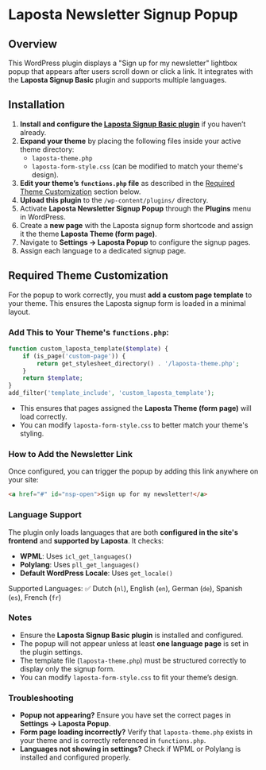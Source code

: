 # Laposta Newsletter Signup Popup

## Overview
This WordPress plugin displays a "Sign up for my newsletter" lightbox popup that appears after users scroll down or click a link. It integrates with the **Laposta Signup Basic** plugin and supports multiple languages.

## Installation

1. **Install and configure the [Laposta Signup Basic plugin](https://wordpress.org/plugins/laposta-signup-basic/)** if you haven’t already.
2. **Expand your theme** by placing the following files inside your active theme directory:
   - `laposta-theme.php`
   - `laposta-form-style.css` (can be modified to match your theme's design).
3. **Edit your theme’s `functions.php` file** as described in the [Required Theme Customization](#required-theme-customization) section below.
4. **Upload this plugin** to the `/wp-content/plugins/` directory.
5. Activate **Laposta Newsletter Signup Popup** through the **Plugins** menu in WordPress.
6. Create a **new page** with the Laposta signup form shortcode and assign it the theme **Laposta Theme (form page)**.
7. Navigate to **Settings → Laposta Popup** to configure the signup pages.
8. Assign each language to a dedicated signup page.

## Required Theme Customization
For the popup to work correctly, you must **add a custom page template** to your theme. This ensures the Laposta signup form is loaded in a minimal layout.

### Add This to Your Theme's `functions.php`:
```php
function custom_laposta_template($template) {
    if (is_page('custom-page')) {
        return get_stylesheet_directory() . '/laposta-theme.php';
    }
    return $template;
}
add_filter('template_include', 'custom_laposta_template');
```
* This ensures that pages assigned the **Laposta Theme (form page)** will load correctly.
* You can modify `laposta-form-style.css` to better match your theme's styling.

### How to Add the Newsletter Link

Once configured, you can trigger the popup by adding this link anywhere on your site:
```html
<a href="#" id="nsp-open">Sign up for my newsletter!</a>
```

### Language Support
The plugin only loads languages that are both **configured in the site's frontend** and **supported by Laposta**. It checks:

* **WPML**: Uses `icl_get_languages()`
* **Polylang**: Uses `pll_get_languages()`
* **Default WordPress Locale**: Uses `get_locale()`

Supported Languages:
✅ Dutch (`nl`), English (`en`), German (`de`), Spanish (`es`), French (`fr`)

### Notes
* Ensure the **Laposta Signup Basic plugin** is installed and configured.
* The popup will not appear unless at least **one language page** is set in the plugin settings.
* The template file (`laposta-theme.php`) must be structured correctly to display only the signup form.
* You can modify `laposta-form-style.css` to fit your theme’s design.

### Troubleshooting

* **Popup not appearing?** Ensure you have set the correct pages in **Settings → Laposta Popup**.
* **Form page loading incorrectly?** Verify that `laposta-theme.php` exists in your theme and is correctly referenced in `functions.php`.
* **Languages not showing in settings?** Check if WPML or Polylang is installed and configured properly.